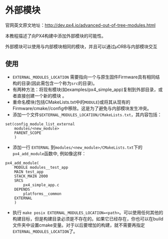 # 外部模块
官网英文原文地址：http://dev.px4.io/advanced-out-of-tree-modules.html

本教程描述了向PX4构建中添加外部模块的可能性。

外部模块可以使用与内部模块相同的模块，并且可以通过$\mu$ORB与内部模块交互

## 使用

- `EXTERNAL_MODULES_LOCATION` 需要指向一个与原生固件Firmware具有相同结构的目录(因此需包含一个称为`src`的目录)。
- 有两种方法：将现有模块(如examples/px4_simple_app)复制到外部目录，或者直接创建一个新的模块 。
- 重命名模块(包括CMakeLists.txt中的`MODULE`)或将其从现有的Firmware/cmake//config中移除。这是为了避免与内部模块发生冲突。
- 添加一个文件`$EXTERNAL_MODULES_LOCATION/CMakeLists.txt`，其内容包括：
```
set(config_module_list_external
    modules/<new_module>
    PARENT_SCOPE
    )
```
- 添加一行 `EXTERNAL` 到`modules/<new_module>/CMakeLists.txt`下的`px4_add_module`函数中, 例如像这样：

```
px4_add_module(
	MODULE modules__test_app
	MAIN test_app
	STACK_MAIN 2000
	SRCS
		px4_simple_app.c
	DEPENDS
		platforms__common
	EXTERNAL
	)

```

- 执行 `make posix EXTERNAL_MODULES_LOCATION=<path>`。可以使用任何其他的构建目标，但是构建目录必须是不存在的。如果它已经存在，你也可以在build文件夹中设置cmake变量。对于以后要增加的构建，就不需要再指定`EXTERNAL_MODULES_LOCATION`了。
